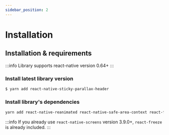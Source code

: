 ```yaml
---
sidebar_position: 2
---
```


# Installation

## Installation & requirements

:::info
Library supports react-native version 0.64+
:::

### Install latest library version

```sh
$ yarn add react-native-sticky-parallax-header
```

### Install library's dependencies

```sh
yarn add react-native-reanimated react-native-safe-area-context react-freeze
```

:::info
If you already use `react-native-screens` version 3.9.0+, `react-freeze` is already included.
:::
